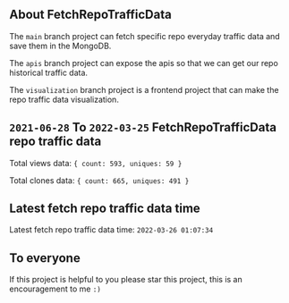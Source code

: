 ## About FetchRepoTrafficData

The `main` branch project can fetch specific repo everyday traffic data and save them in the MongoDB.

The `apis` branch project can expose the apis so that we can get our repo historical traffic data.

The `visualization` branch project is a frontend project that can make the repo traffic data visualization.

## `2021-06-28` To `2022-03-25` FetchRepoTrafficData repo traffic data

Total views data: `{ count: 593, uniques: 59 }`

Total clones data: `{ count: 665, uniques: 491 }`

## Latest fetch repo traffic data time

Latest fetch repo traffic data time: `2022-03-26 01:07:34`

## To everyone

If this project is helpful to you please star this project, this is an encouragement to me `:)`



